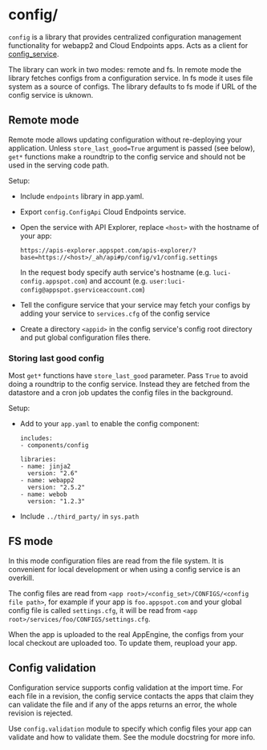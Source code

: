 # config/

`config` is a library that provides centralized configuration management
functionality for webapp2 and Cloud Endpoints apps. Acts as a client
for [config_service](../../../config_service).

The library can work in two modes: remote and fs. In remote mode the library
fetches configs from a configuration service. In fs mode it uses file system
as a source of configs. The library defaults to fs mode if URL of the config
service is uknown.

## Remote mode

Remote mode allows updating configuration without re-deploying your application.
Unless `store_last_good=True` argument is passed (see below), `get*` functions
make a roundtrip to the config service and should not be used in the serving
code path.

Setup:

  - Include `endpoints` library in app.yaml.
  - Export `config.ConfigApi` Cloud Endpoints service.
  - Open the service with API Explorer, replace `<host>` with the hostname of
    your app:

    `https://apis-explorer.appspot.com/apis-explorer/?base=https://<host>/_ah/api#p/config/v1/config.settings`

    In the request body specify auth service's hostname (e.g.
    `luci-config.appspot.com`) and account (e.g.
    `user:luci-config@appspot.gserviceaccount.com`)
  - Tell the configure service that your service may fetch your configs by
    adding your service to `services.cfg` of the config service
  - Create a directory `<appid>` in the config service's config root directory
    and put global configuration files there.

### Storing last good config

Most `get*` functions have `store_last_good` parameter. Pass `True` to avoid
doing a roundtrip to the config service. Instead they are fetched from the
datastore and a cron job updates the config files in the background.

Setup:

  - Add to your `app.yaml` to enable the config component:

    ```
    includes:
    - components/config

    libraries:
    - name: jinja2
      version: "2.6"
    - name: webapp2
      version: "2.5.2"
    - name: webob
      version: "1.2.3"
    ```

  - Include `../third_party/` in `sys.path`

## FS mode

In this mode configuration files are read from the file system. It is convenient
for local development or when using a config service is an overkill.

The config files are read from
`<app root>/<config_set>/CONFIGS/<config file path>`, for example if your app
is `foo.appspot.com` and your global config file is called `settings.cfg`, it
will be read from `<app root>/services/foo/CONFIGS/settings.cfg`.

When the app is uploaded to the real AppEngine, the configs from your local
checkout are uploaded too. To update them, reupload your app.


## Config validation

Configuration service supports config validation at the import time.
For each file in a revision, the config service contacts the apps that claim
they can validate the file and if any of the apps returns an error, the whole
revision is rejected.

Use `config.validation` module to specify which config files your app can
validate and how to validate them. See the module docstring for more info.
